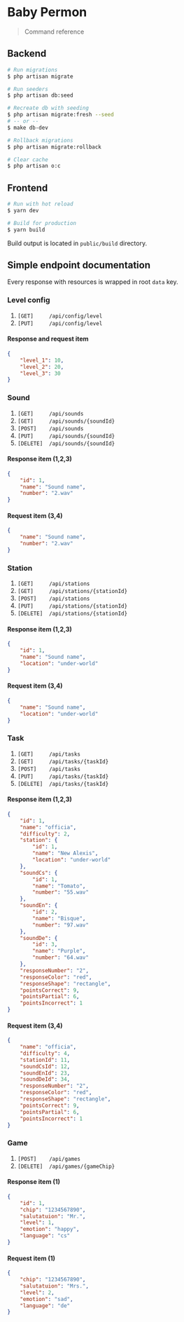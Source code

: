 # Baby Permon

> Command reference

## Backend

```bash
# Run migrations
$ php artisan migrate

# Run seeders
$ php artisan db:seed

# Recreate db with seeding
$ php artisan migrate:fresh --seed
# -- or --
$ make db-dev

# Rollback migrations
$ php artisan migrate:rollback

# Clear cache
$ php artisan o:c
```

## Frontend

```bash
# Run with hot reload
$ yarn dev

# Build for production
$ yarn build
```

Build output is located in `public/build` directory.

## Simple endpoint documentation

Every response with resources is wrapped in root `data` key.

### Level config

1. `[GET]     /api/config/level`
2. `[PUT]     /api/config/level`

#### Response and request item

```json
{
    "level_1": 10,
    "level_2": 20,
    "level_3": 30
}
```

### Sound

1. `[GET]     /api/sounds`
2. `[GET]     /api/sounds/{soundId}`
3. `[POST]    /api/sounds`
4. `[PUT]     /api/sounds/{soundId}`
5. `[DELETE]  /api/sounds/{soundId}`

#### Response item (1,2,3)

```json
{
    "id": 1,
    "name": "Sound name",
    "number": "2.wav"
}
```

#### Request item (3,4)

```json
{
    "name": "Sound name",
    "number": "2.wav"
}
```

### Station

1. `[GET]     /api/stations`
2. `[GET]     /api/stations/{stationId}`
3. `[POST]    /api/stations`
4. `[PUT]     /api/stations/{stationId}`
5. `[DELETE]  /api/stations/{stationId}`

#### Response item (1,2,3)

```json
{
    "id": 1,
    "name": "Sound name",
    "location": "under-world"
}
```

#### Request item (3,4)

```json
{
    "name": "Sound name",
    "location": "under-world"
}
```

### Task

1. `[GET]     /api/tasks`
2. `[GET]     /api/tasks/{taskId}`
3. `[POST]    /api/tasks`
4. `[PUT]     /api/tasks/{taskId}`
5. `[DELETE]  /api/tasks/{taskId}`

#### Response item (1,2,3)

```json
{
    "id": 1,
    "name": "officia",
    "difficulty": 2,
    "station": {
        "id": 1,
        "name": "New Alexis",
        "location": "under-world"
    },
    "soundCs": {
        "id": 1,
        "name": "Tomato",
        "number": "55.wav"
    },
    "soundEn": {
        "id": 2,
        "name": "Bisque",
        "number": "97.wav"
    },
    "soundDe": {
        "id": 3,
        "name": "Purple",
        "number": "64.wav"
    },
    "responseNumber": "2",
    "responseColor": "red",
    "responseShape": "rectangle",
    "pointsCorrect": 9,
    "pointsPartial": 6,
    "pointsIncorrect": 1
}
```

#### Request item (3,4)

```json
{
    "name": "officia",
    "difficulty": 4,
    "stationId": 11,
    "soundCsId": 12,
    "soundEnId": 23,
    "soundDeId": 34,
    "responseNumber": "2",
    "responseColor": "red",
    "responseShape": "rectangle",
    "pointsCorrect": 9,
    "pointsPartial": 6,
    "pointsIncorrect": 1
}
```

### Game

1. `[POST]    /api/games`
2. `[DELETE]  /api/games/{gameChip}`

#### Response item (1)

```json
{
    "id": 1,
    "chip": "1234567890",
    "salutatuion": "Mr.",
    "level": 1,
    "emotion": "happy",
    "language": "cs"
}
```

#### Request item (1)

```json
{
    "chip": "1234567890",
    "salutatuion": "Mrs.",
    "level": 2,
    "emotion": "sad",
    "language": "de"
}
```
